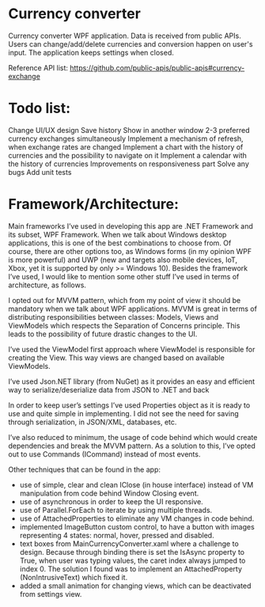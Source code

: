 # Currency converter
Currency converter WPF application. Data is received from public APIs. Users can change/add/delete currencies and conversion happen on user's input. The application keeps settings when closed.

Reference API list: https://github.com/public-apis/public-apis#currency-exchange

# Todo list:

Change UI/UX design
Save history
Show in another window 2-3 preferred currency exchanges simultaneously
Implement a mechanism of refresh, when exchange rates are changed
Implement a chart with the history of currencies and the possibility to navigate on it
Implement a calendar with the history of currencies
Improvements on responsiveness part
Solve any bugs
Add unit tests



# Framework/Architecture:

Main frameworks I’ve used in developing this app are .NET Framework and its subset, WPF Framework. When we talk about Windows desktop applications, this is one of the best combinations to choose from. Of course, there are other options too, as Windows forms (in my opinion WPF is more powerful) and UWP (new and targets also mobile devices, IoT, Xbox, yet it is supported by only >= Windows 10).
Besides the framework I’ve used, I would like to mention some other stuff I’ve used in terms of architecture, as follows.

I opted out for MVVM pattern, which from my point of view it should be mandatory when we talk about WPF applications. MVVM is great in terms of distributing responsibilities between classes: Models, Views and ViewModels which respects the Separation of Concerns principle. This leads to the possibility of future drastic changes to the UI.

I’ve used the ViewModel first approach where ViewModel is responsible for creating the View. This way views are changed based on available ViewModels.

I’ve used Json.NET library (from NuGet) as it provides an easy and efficient way to serialize/deserialize data from JSON to .NET and back

In order to keep user’s settings I’ve used Properties object as it is ready to use and quite simple in implementing. I did not see the need for saving through serialization, in JSON/XML, databases, etc.

I’ve also reduced to minimum, the usage of code behind which would create dependencies and break the MVVM pattern. As a solution to this, I’ve opted out to use Commands (ICommand) instead of most events.

Other techniques that can be found in the app: 
- use of simple, clear and clean IClose (in house interface) instead of VM manipulation from code behind Window Closing event. 
- use of asynchronous in order to keep the UI responsive. 
- use of Parallel.ForEach to iterate by using multiple threads. 
- use of AttachedProperties to eliminate any VM changes in code behind. 
- implemented ImageButton custom control, to have a button with images representing 4 states: normal, hover, pressed and disabled.
- text boxes from MainCurrencyConverter.xaml where a challenge to design. Because through binding there is set the IsAsync property to True, when user was typing values, the caret index always jumped to index 0. The solution I found was to implement an AttachedProperty (NonIntrusiveText) which fixed it.
- added a small animation for changing views, which can be deactivated from settings view.

